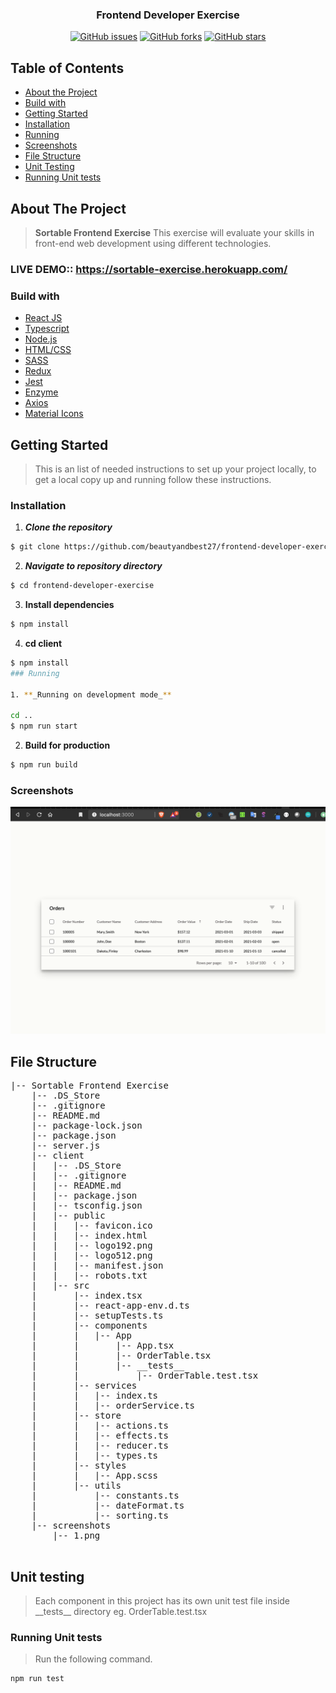 <h3 align="center">Frontend Developer Exercise</h3>

<div align="center">

[![GitHub issues](https://img.shields.io/github/issues/beautyandbest27/frontend-developer-exercise)](https://github.com/beautyandbest27/frontend-developer-exercise/issues)
[![GitHub forks](https://img.shields.io/github/forks/beautyandbest27/frontend-developer-exercise)](https://github.com/beautyandbest27/frontend-developer-exercise/network)
[![GitHub stars](https://img.shields.io/github/stars/beautyandbest27/frontend-developer-exercise)](https://github.com/beautyandbest27/frontend-developer-exercise/stargazers)


</div>

## Table of Contents

- [About the Project](#about-the-project)
- [Build with](#build-with)
- [Getting Started](#getting-started)
- [Installation](#installation)
- [Running](#running)
- [Screenshots](#screenshots)
- [File Structure](#file-structure)
- [Unit Testing](#unit-testing)
- [Running Unit tests](#running-unit-tests)


## About The Project

> **Sortable Frontend Exercise** This exercise will evaluate your skills in front-end web development using different technologies.

### LIVE DEMO:: https://sortable-exercise.herokuapp.com/

### Build with

- [React JS](https://reactjs.org/)
- [Typescript](https://www.typescriptlang.org/)
- [Node.js](https://nodejs.org/)
- [HTML/CSS](https://www.w3schools.com/html/html_css.asp)
- [SASS](https://sass-lang.com/)
- [Redux](https://redux.js.org/)
- [Jest](https://jestjs.io/)
- [Enzyme](https://enzymejs.github.io/enzyme/)
- [Axios](https://github.com/axios/axios)
- [Material Icons](https://material-ui.com/components/material-icons/)

## Getting Started

> This is an list of needed instructions to set up your project locally, to get a local copy up and running follow these instructions.

### Installation

1. **_Clone the repository_**

```sh
$ git clone https://github.com/beautyandbest27/frontend-developer-exercise.git
```

2. **_Navigate to repository directory_**

```sh
$ cd frontend-developer-exercise
```

3. **Install dependencies**

```sh
$ npm install 
```
4. **cd client**

```sh
$ npm install 
### Running

1. **_Running on development mode_**

cd ..
$ npm run start

```

2. **Build for production**

```sh
$ npm run build
```

### Screenshots

<div align="center">
 
![image](https://github.com/beautyandbest27/frontend-developer-exercise/blob/master/screenshots/1.png)

</div>

## File Structure

<pre>
|-- Sortable Frontend Exercise
    |-- .DS_Store
    |-- .gitignore
    |-- README.md
    |-- package-lock.json
    |-- package.json
    |-- server.js
    |-- client
    |   |-- .DS_Store
    |   |-- .gitignore
    |   |-- README.md
    |   |-- package.json
    |   |-- tsconfig.json
    |   |-- public
    |   |   |-- favicon.ico
    |   |   |-- index.html
    |   |   |-- logo192.png
    |   |   |-- logo512.png
    |   |   |-- manifest.json
    |   |   |-- robots.txt
    |   |-- src
    |       |-- index.tsx
    |       |-- react-app-env.d.ts
    |       |-- setupTests.ts
    |       |-- components
    |       |   |-- App
    |       |       |-- App.tsx
    |       |       |-- OrderTable.tsx
    |       |       |-- __tests__
    |       |           |-- OrderTable.test.tsx
    |       |-- services
    |       |   |-- index.ts
    |       |   |-- orderService.ts
    |       |-- store
    |       |   |-- actions.ts
    |       |   |-- effects.ts
    |       |   |-- reducer.ts
    |       |   |-- types.ts
    |       |-- styles
    |       |   |-- App.scss
    |       |-- utils
    |           |-- constants.ts
    |           |-- dateFormat.ts
    |           |-- sorting.ts
    |-- screenshots
        |-- 1.png

</pre>

## Unit testing

> Each component in this project has its own unit test file inside \_\_tests\_\_ directory eg. OrderTable.test.tsx

### Running Unit tests

> Run the following command.

```sh
npm run test
```


